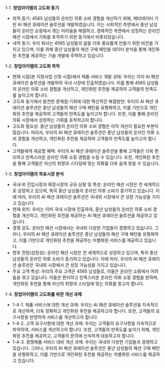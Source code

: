 1-1. **창업아이템의 고도화 동기**
- 외적 동기: 4565 남성들의 온라인 의류 소비 경험을 개선하기 위해, 메타데이터 기반 AI 패션 큐레이션 솔루션을 개발하였습니다. 이는 사회적인 측면에서 중년 남성들이 온라인 쇼핑에서 겪는 어려움을 해결하고, 경제적인 측면에서 성장하는 온라인 패션 시장에서 기회를 포착하기 위한 동기에서 비롯되었습니다.
- 내적 동기: 우리 회사는 4565 남성들의 삶을 더욱 풍요롭게 만들기 위한 비전을 가지고 있으며, 이를 위해 중년 남성들의 패션 구매 패턴을 데이터 분석을 통해 개인화된 추천을 제공하는 기술 개발에 주력하고 있습니다.

1-2. **창업아이템의 고도화 목적**
- 현재 시점(본 지원사업 신청 시점)에서 제품·서비스 개발 상태: 우리는 이미 AI 패션 큐레이션 솔루션을 개발하여 국내 시장에 진출하였습니다. 이를 통해 4565 남성들의 온라인 의류 소비 경험을 개선하고, 개인화된 추천을 제공하여 고객들의 만족도를 높이고자 합니다.
- 고도화 동기에서 발견한 문제점·기회에 대한 혁신적인 해결방안: 우리의 AI 패션 큐레이션 솔루션은 중년 남성들의 패션 구매 패턴을 유형화하고, 이를 기반으로 개인화된 추천을 제공하여 고객들의 만족도를 높이고자 합니다. 또한, 이를 통해 온라인 의류 시장에서 성장하는 기회를 포착하고자 합니다.
- 고도화 필요성: 중년 남성들의 온라인 의류 소비 경험은 아직 개선이 필요한 부분이 많습니다. 따라서, 우리의 AI 패션 큐레이션 솔루션은 중년 남성들의 온라인 의류 소비 경험을 개선하고, 개인화된 추천을 제공하여 고객들의 만족도를 높이고자 합니다.
- 고객들에게 제공할 혜택: 우리의 AI 패션 큐레이션 솔루션을 통해 고객들은 더욱 편리하고 만족스러운 온라인 의류 쇼핑 경험을 누릴 수 있습니다. 또한, 개인화된 추천을 통해 고객들은 자신의 취향과 스타일에 맞는 의류를 더욱 쉽게 찾을 수 있습니다.

1-3. **창업아이템의 목표시장 분석**
- 국내·외 진입시장과 확장시장의 규모·상황 및 특성: 온라인 패션 시장은 전 세계적으로 성장하고 있으며, 특히 중년 남성들의 온라인 의류 소비가 증가하고 있습니다. 이에 따라, 우리의 AI 패션 큐레이션 솔루션은 국내외 시장에서 큰 성장 가능성을 가지고 있습니다.
- 현재 위치: 우리는 이미 국내 시장에 진출하여, 중년 남성들의 온라인 의류 소비 경험을 개선하고, 개인화된 추천을 제공하는 AI 패션 큐레이션 솔루션을 제공하고 있습니다.
- 경쟁 강도: 온라인 패션 시장에서는 국내외 다양한 기업들이 경쟁하고 있습니다. 그러나, 우리의 AI 패션 큐레이션 솔루션은 중년 남성들의 패션 구매 패턴을 유형화하고, 이를 기반으로 개인화된 추천을 제공하는 차별화된 서비스를 제공하고 있습니다.
- 향후 전망(성장성): 온라인 패션 시장은 전 세계적으로 성장하고 있으며, 특히 중년 남성들의 온라인 의류 소비가 증가하고 있습니다. 이에 따라, 우리의 AI 패션 큐레이션 솔루션은 국내외 시장에서 큰 성장 가능성을 가지고 있습니다.
- 주요 고객 특성: 우리의 주요 고객은 4565 남성들로, 이들은 온라인 쇼핑에서 어려움을 겪고 있습니다. 이들은 편리하고 만족스러운 온라인 의류 쇼핑 경험을 원하며, 개인화된 추천을 통해 자신의 취향과 스타일에 맞는 의류를 찾고자 합니다.

1-4. **창업아이템의 고도화를 위한 개선 과제**
- 1-4-1. 제품·서비스에 대한 개선 과제: 우리는 AI 패션 큐레이션 솔루션을 지속적으로 개선하여, 더욱 정확하고 개인화된 추천을 제공하고자 합니다. 또한, 고객들의 요구사항을 반영하여 서비스를 개선하고자 합니다.
- 1-4-2. 고객 요구사항에 대한 개선 과제: 우리는 고객들의 요구사항을 지속적으로 파악하여, 서비스를 개선하고자 합니다. 또한, 고객들의 만족도를 높이기 위해, 개인화된 추천을 제공하고, 고객들의 문의에 신속하게 대응하고자 합니다.
- 1-4-3. 경쟁제품·서비스 대비 개선 과제: 우리는 국내외 다양한 기업들과 경쟁하고 있습니다. 그러나, 우리의 AI 패션 큐레이션 솔루션은 중년 남성들의 패션 구매 패턴을 유형화하고, 이를 기반으로 개인화된 추천을 제공하는 차별화된 서비스를 제공하고 있습니다.